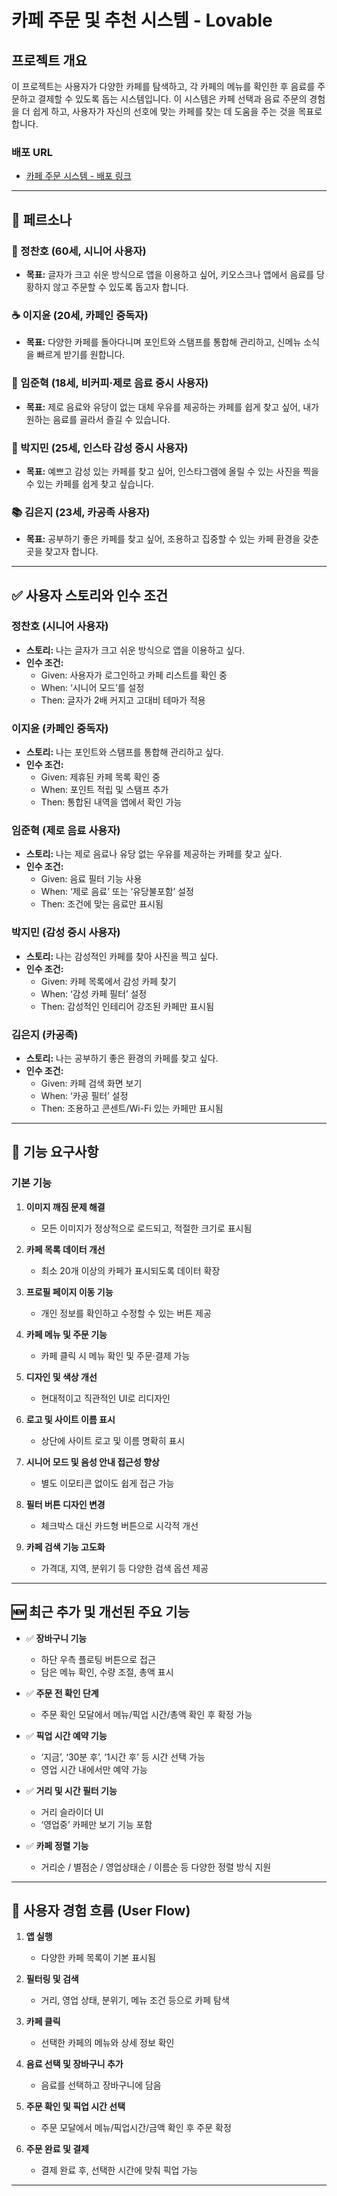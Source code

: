 # **카페 주문 및 추천 시스템 - Lovable**

## **프로젝트 개요**

이 프로젝트는 사용자가 다양한 카페를 탐색하고, 각 카페의 메뉴를 확인한 후 음료를 주문하고 결제할 수 있도록 돕는 시스템입니다. 이 시스템은 카페 선택과 음료 주문의 경험을 더 쉽게 하고, 사용자가 자신의 선호에 맞는 카페를 찾는 데 도움을 주는 것을 목표로 합니다.

### **배포 URL**
- [카페 주문 시스템 - 배포 링크](https://aroma-seeker-app.lovable.app)

---

## 👥 페르소나

### 👴 정찬호 (60세, 시니어 사용자)
- **목표:** 글자가 크고 쉬운 방식으로 앱을 이용하고 싶어, 키오스크나 앱에서 음료를 당황하지 않고 주문할 수 있도록 돕고자 합니다.

### ☕ 이지윤 (20세, 카페인 중독자)
- **목표:** 다양한 카페를 돌아다니며 포인트와 스탬프를 통합해 관리하고, 신메뉴 소식을 빠르게 받기를 원합니다.

### 🥤 임준혁 (18세, 비커피·제로 음료 중시 사용자)
- **목표:** 제로 음료와 유당이 없는 대체 우유를 제공하는 카페를 쉽게 찾고 싶어, 내가 원하는 음료를 골라서 즐길 수 있습니다.

### 📸 박지민 (25세, 인스타 감성 중시 사용자)
- **목표:** 예쁘고 감성 있는 카페를 찾고 싶어, 인스타그램에 올릴 수 있는 사진을 찍을 수 있는 카페를 쉽게 찾고 싶습니다.

### 📚 김은지 (23세, 카공족 사용자)
- **목표:** 공부하기 좋은 카페를 찾고 싶어, 조용하고 집중할 수 있는 카페 환경을 갖춘 곳을 찾고자 합니다.

---

## ✅ 사용자 스토리와 인수 조건

### 정찬호 (시니어 사용자)
- **스토리:** 나는 글자가 크고 쉬운 방식으로 앱을 이용하고 싶다.
- **인수 조건:**  
  - Given: 사용자가 로그인하고 카페 리스트를 확인 중  
  - When: ‘시니어 모드’를 설정  
  - Then: 글자가 2배 커지고 고대비 테마가 적용

### 이지윤 (카페인 중독자)
- **스토리:** 나는 포인트와 스탬프를 통합해 관리하고 싶다.
- **인수 조건:**  
  - Given: 제휴된 카페 목록 확인 중  
  - When: 포인트 적립 및 스탬프 추가  
  - Then: 통합된 내역을 앱에서 확인 가능

### 임준혁 (제로 음료 사용자)
- **스토리:** 나는 제로 음료나 유당 없는 우유를 제공하는 카페를 찾고 싶다.
- **인수 조건:**  
  - Given: 음료 필터 기능 사용  
  - When: ‘제로 음료’ 또는 ‘유당불포함’ 설정  
  - Then: 조건에 맞는 음료만 표시됨

### 박지민 (감성 중시 사용자)
- **스토리:** 나는 감성적인 카페를 찾아 사진을 찍고 싶다.
- **인수 조건:**  
  - Given: 카페 목록에서 감성 카페 찾기  
  - When: ‘감성 카페 필터’ 설정  
  - Then: 감성적인 인테리어 강조된 카페만 표시됨

### 김은지 (카공족)
- **스토리:** 나는 공부하기 좋은 환경의 카페를 찾고 싶다.
- **인수 조건:**  
  - Given: 카페 검색 화면 보기  
  - When: ‘카공 필터’ 설정  
  - Then: 조용하고 콘센트/Wi-Fi 있는 카페만 표시됨

---

## 🔧 기능 요구사항

### 기본 기능
1. **이미지 깨짐 문제 해결**  
   - 모든 이미지가 정상적으로 로드되고, 적절한 크기로 표시됨

2. **카페 목록 데이터 개선**  
   - 최소 20개 이상의 카페가 표시되도록 데이터 확장

3. **프로필 페이지 이동 기능**  
   - 개인 정보를 확인하고 수정할 수 있는 버튼 제공

4. **카페 메뉴 및 주문 기능**  
   - 카페 클릭 시 메뉴 확인 및 주문·결제 가능

5. **디자인 및 색상 개선**  
   - 현대적이고 직관적인 UI로 리디자인

6. **로고 및 사이트 이름 표시**  
   - 상단에 사이트 로고 및 이름 명확히 표시

7. **시니어 모드 및 음성 안내 접근성 향상**  
   - 별도 이모티콘 없이도 쉽게 접근 가능

8. **필터 버튼 디자인 변경**  
   - 체크박스 대신 카드형 버튼으로 시각적 개선

9. **카페 검색 기능 고도화**  
   - 가격대, 지역, 분위기 등 다양한 검색 옵션 제공

---

## 🆕 최근 추가 및 개선된 주요 기능

- ✅ **장바구니 기능**  
  - 하단 우측 플로팅 버튼으로 접근  
  - 담은 메뉴 확인, 수량 조절, 총액 표시

- ✅ **주문 전 확인 단계**  
  - 주문 확인 모달에서 메뉴/픽업 시간/총액 확인 후 확정 가능

- ✅ **픽업 시간 예약 기능**  
  - ‘지금’, ‘30분 후’, ‘1시간 후’ 등 시간 선택 가능  
  - 영업 시간 내에서만 예약 가능

- ✅ **거리 및 시간 필터 기능**  
  - 거리 슬라이더 UI  
  - ‘영업중’ 카페만 보기 기능 포함

- ✅ **카페 정렬 기능**  
  - 거리순 / 별점순 / 영업상태순 / 이름순 등 다양한 정렬 방식 지원

---

## 🧭 사용자 경험 흐름 (User Flow)

1. **앱 실행**  
   - 다양한 카페 목록이 기본 표시됨

2. **필터링 및 검색**  
   - 거리, 영업 상태, 분위기, 메뉴 조건 등으로 카페 탐색

3. **카페 클릭**  
   - 선택한 카페의 메뉴와 상세 정보 확인

4. **음료 선택 및 장바구니 추가**  
   - 음료를 선택하고 장바구니에 담음

5. **주문 확인 및 픽업 시간 선택**  
   - 주문 모달에서 메뉴/픽업시간/금액 확인 후 주문 확정

6. **주문 완료 및 결제**  
   - 결제 완료 후, 선택한 시간에 맞춰 픽업 가능

---

